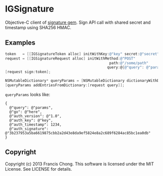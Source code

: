 # IGSignature

Objective-C client of [signature gem](https://github.com/mloughran/signature). Sign API call with shared secret and timestamp using SHA256 HMAC. 

## Examples

```objective-c
token   = [[IGSignatureToken alloc] initWithKey:@"key" secret:@"secret"];
request = [[IGSignatureRequest alloc] initWithMethod:@"POST"
                                                path:@"/some/path"
                                               query:@{@"query": @"params", @"go": @"here"}];
[request sign:token];

NSMutableDictionary* queryParams = [NSMutableDictionary dictionaryWithDictionary:[request auth]];
[queryParams addEntriesFromDictionary:[request query]];
```

```queryParams``` looks like:

```
{
  @"query": @"params",
  @"go": @"here",
  @"auth_version": @"1.0",
  @"auth_key": @"key",
  @"auth_timestamp": 1234,
  @"auth_signature": @"3b237953a5ba6619875cbb2a2d43e8da9ef5824e8a2c689f6284ac85bc1ea0db"
}
```

## Copyright

Copyright (c) 2013 Francis Chong. This software is licensed under the MIT License. See LICENSE for details.